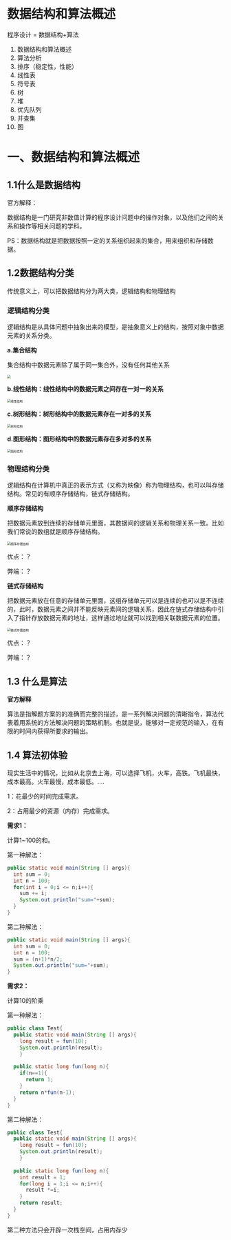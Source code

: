 # 数据结构和算法概述

程序设计 = 数据结构+算法

1. 数据结构和算法概述
2. 算法分析
3. 排序（稳定性，性能）
4. 线性表
5. 符号表
6. 树
7. 堆
8. 优先队列
9. 并查集
10. 图

# 一、数据结构和算法概述

## 1.1什么是数据结构

官方解释：

数据结构是一门研究非数值计算的程序设计问题中的操作对象，以及他们之间的关系和操作等相关问题的学科。

PS：数据结构就是把数据按照一定的关系组织起来的集合，用来组织和存储数据。

## 1.2数据结构分类

传统意义上，可以把数据结构分为两大类，逻辑结构和物理结构

### 逻辑结构分类

逻辑结构是从具体问题中抽象出来的模型，是抽象意义上的结构，按照对象中数据元素的关系分类。

**a.集合结构**

集合结构中数据元素除了属于同一集合外，没有任何其他关系

<img src="/Users/zhangqinzhong/Documents/typora/数据结构/集合结构.png" style="zoom:50%;" />

**b.线性结构：线性结构中的数据元素之间存在一对一的关系**

<img src="/Users/zhangqinzhong/Documents/typora/数据结构/线性结构.png" alt="线性结构" style="zoom:50%;" />

**c.树形结构：树形结构中的数据元素存在一对多的关系**

<img src="/Users/zhangqinzhong/Documents/typora/数据结构/树形结构.png" alt="树形结构" style="zoom:50%;" />

**d.图形结构：图形结构中的数据元素存在多对多的关系**

<img src="/Users/zhangqinzhong/Documents/typora/数据结构/图形结构.png" alt="图形结构" style="zoom:50%;" />

### 物理结构分类

逻辑结构在计算机中真正的表示方式（又称为映像）称为物理结构，也可以叫存储结构。常见的有顺序存储结构，链式存储结构。

**顺序存储结构**

把数据元素放到连续的存储单元里面，其数据间的逻辑关系和物理关系一致。比如我们常说的数组就是顺序存储结构。

<img src="/Users/zhangqinzhong/Documents/typora/数据结构/顺序存储结构.png" alt="顺序存储结构" style="zoom:50%;" />

优点：？

弊端：？

**链式存储结构**

把数据元素放在任意的存储单元里面，这组存储单元可以是连续的也可以是不连续的，此时，数据元素之间并不能反映元素间的逻辑关系，因此在链式存储结构中引入了指针存放数据元素的地址，这样通过地址就可以找到相关联数据元素的位置。

<img src="/Users/zhangqinzhong/Documents/typora/数据结构/链式存储结构.png" alt="链式存储结构" style="zoom:50%;" />

优点：？

弊端：？



## 1.3 什么是算法

**官方解释**

算法是指解题方案的的准确而完整的描述，是一系列解决问题的清晰指令，算法代表着用系统的方法解决问题的策略机制。也就是说，能够对一定规范的输入，在有限的时间内获得所要求的输出。

## 1.4 算法初体验

现实生活中的情况，比如从北京去上海，可以选择飞机，火车，高铁。飞机最快，成本最高。火车最慢，成本最低。....

1：花最少的时间完成需求。

2：占用最少的资源（内存）完成需求。

**需求1：**

计算1~100的和。

第一种解法：

```java
public static void main(String [] args){
  int sum = 0;
  int n = 100;
  for(int i = 0;i <= n;i++){
    sum += i;
    System.out.println("sum="+sum);
  }
}
```

第二种解法：

```java
public static void main(String [] args){
  int sum = 0;
  int n = 100;
  sum = (n+1)*n/2;
  System.out.println("sum="+sum);
}
```

**需求2：**

计算10的阶乘

第一种解法：

```java
public class Test{
  public static void main(String [] args){
  	long result = fun(10);
  	System.out.println(result);
	}
  
  public static long fun(long n){
    if(n==1){
      return 1;
    }
    return n*fun(n-1);
  }
}
```

第二种解法：

```java
public class Test{
  public static void main(String [] args){
  	long result = fun(10);
  	System.out.println(result);
	}
  
  public static long fun(long n){
    int result = 1;
    for(long i = 1;i <= n;i++){
      result *=i;
    }
    return result;
  }
}
```

第二种方法只会开辟一次栈空间，占用内存少